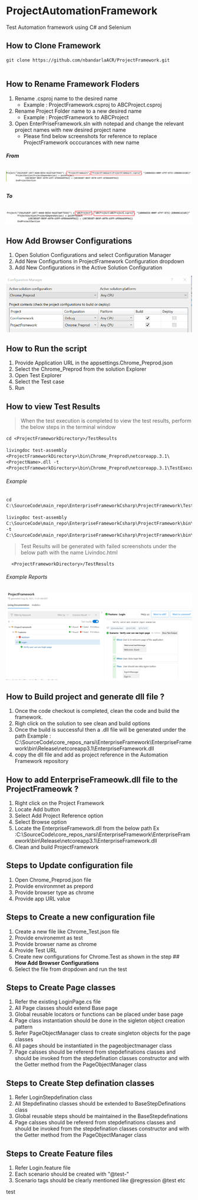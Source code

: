 # **ProjectAutomationFramework**
Test Automation framework using C# and Selenium

## **How to Clone Framework**

```
git clone https://github.com/nbandarlaACR/ProjectFramework.git


```
## **How to Rename Framework Floders**
1. Rename .csproj name to the desired name 
   - Example : ProjectFramework.csproj to ABCProject.csproj
2. Rename Project Folder name to a new desired name
   - Example : ProjectFramework to ABCProject
3. Open EnterPriseFramework.sln with notepad and change the relevant project names with new desired project name
   - Please find below screenshots for reference to  replace ProjectFramework occcurances with new name

###### **From**
![This is an image](/images/old_proj_name.png)

###### **To**
![This is an image](/images/new_proj_name.png)

## **How Add Browser Configurations**
1. Open Solution Configurations and select Configuration Manager
2. Add New Configurtions in ProjectFramework Configuration dropdown
3. Add New Configurations in the Active Solution Configuration

![This is an image](/images/configurations.png)

## **How to Run the script**
1. Provide Application URL in the appsettings.Chrome_Preprod.json
2. Select the Chrome_Preprod from the solution Explorer
3. Open Test Explorer
4. Select the Test case
5. Run

## **How to view Test Results**
> When the test execution is completed to view the test results, perform the below steps in the terminal window

```
cd <ProjectFrameworkDirectory>/TestResults

livingdoc test-assembly <ProjectFrameworkDirectory>\bin\Chrome_Preprod\netcoreapp.3.1\<ProjectName>.dll -t <ProjectFrameworkDirectory>\bin\Chrome_Preprod\netcoreapp.3.1\TestExecution.json
```

###### Example
```
cd C:\SourceCode\main_repo\EnterpriseFrameworkCsharp\ProjectFramework\TestResults

livingdoc test-assembly C:\SourceCode\main_repo\EnterpriseFrameworkCsharp\ProjectFramework\bin\Chrome_Preprod\netcoreapp3.1\ProjectFramework.dll -t C:\SourceCode\main_repo\EnterpriseFrameworkCsharp\ProjectFramework\bin\Chrome_Preprod\netcoreapp3.1\TestExecution.json
```
> Test Results will be generated with failed screenshots under the below path with the name Livindoc.html
```
  <ProjectFrameworkDirectory>/TestResults
```


###### Example Reports
![Example Reports](/images/example-reports.png)

## **How to Build project and generate dll file ?**
1. Once the code checkout is completed, clean the code and build the framework. 
2. Righ click on the solution to see clean and build options
3. Once the build is successful then a .dll file will be generated under the path
   Example :  C:\SourceCode\core_repos_narsi\EnterpriseFramework\EnterpriseFramework\bin\Release\netcoreapp3.1\EnterpriseFramework.dll
4. copy the dll file and add as project reference in the Automation Framework repository


## **How to add EnterpriseFrameowk.dll file to the ProjectFrameowk ?**
1. Right click on the Project Framework
2. Locate Add button
3. Select Add Project Reference option
4. Select Browse option
5. Locate the EnterpriseFramework.dll from the below path 
   Ex :C:\SourceCode\core_repos_narsi\EnterpriseFramework\EnterpriseFramework\bin\Release\netcoreapp3.1\EnterpriseFramework.dll
6. Clean and build ProjectFramework

## **Steps to Update configuration file**
1. Open Chrome_Preprod.json file
2. Provide environmnet as prepord
3. Provide browser type as chrome
4. Provide app URL value

## **Steps to Create a new configuration file**
1. Create a new file like Chrome_Test.json file
2. Provide environemnt as test
3. Provide browser name as chrome
4. Provide Test URL
5. Create new configurations for Chrome.Test as shown in the step ## **How Add Browser Configurations**
6. Select the file from dropdown and run the test

## **Steps to Create Page classes**
1. Refer the existing LoginPage.cs file
2. All Page classes should extend Base page
3. Global reusable locators or functions can be placed under base page
4. Page class instantiation should be done in the sigleton object creation pattern
5. Refer PageObjectManager class to create singleton objects for the page classes
6. All pages should be instantiated in the pageobjectmanager class
7. Page calsses should be refererd from stepdefinations classes and should be invoked from the stepdefination classes constructor and with the Getter method from the PageObjectManager class

## **Steps to Create Step defination classes**
1. Refer LoginStepdefination class
2. All Stepdefinatino classes should be extended to BaseStepDefinations class
3. Global reusable steps should be maintained in the BaseStepdefinations
4. Page calsses should be refererd from stepdefinations classes and should be invoked from the stepdefination classes constructor and with the Getter method from the PageObjectManager class 

## **Steps to Create Feature files**
1. Refer Login.feature file
2. Each scenario should be created with "@test-<scenario-short-name>"
3. Scenario tags should be clearly mentioned like @regression @test etc

test
